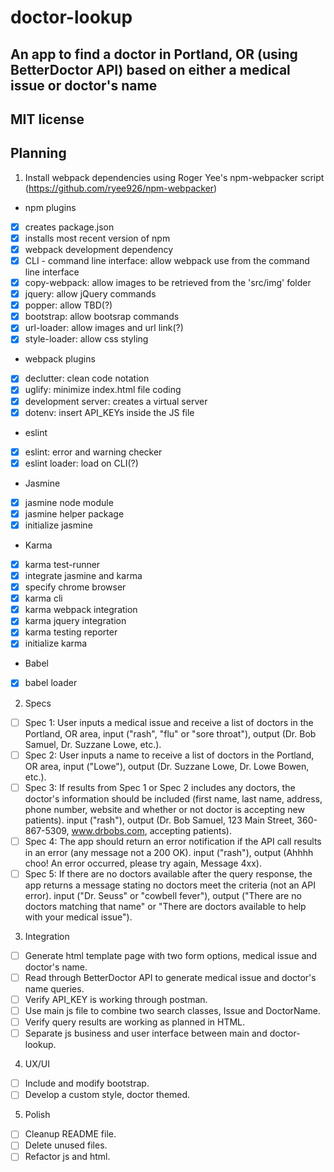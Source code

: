 # doctor-lookup

## An app to find a doctor in Portland, OR (using BetterDoctor API) based on either a medical issue or doctor's name


## MIT license

## Planning

1. Install webpack dependencies using Roger Yee's npm-webpacker script (https://github.com/ryee926/npm-webpacker)
* npm plugins
- [x] creates package.json
- [x] installs most recent version of npm
- [x] webpack development dependency
- [x] CLI - command line interface: allow webpack use from the command line interface
- [x] copy-webpack: allow images to be retrieved from the 'src/img' folder
- [x] jquery: allow jQuery commands
- [x] popper: allow TBD(?)
- [x] bootstrap: allow bootsrap commands
- [x] url-loader: allow images and url link(?)
- [x] style-loader: allow css styling
* webpack plugins
- [x] declutter: clean code notation
- [x] uglify: minimize index.html file coding
- [x] development server: creates a virtual server
- [x] dotenv: insert API_KEYs inside the JS file
* eslint
- [x] eslint: error and warning checker
- [x] eslint loader: load on CLI(?)
* Jasmine
- [x] jasmine node module
- [x] jasmine helper package
- [x] initialize jasmine
* Karma
- [x] karma test-runner
- [x] integrate jasmine and karma
- [x] specify chrome browser
- [x] karma cli
- [x] karma webpack integration
- [x] karma jquery integration
- [x] karma testing reporter
- [x] initialize karma
* Babel
- [x] babel loader

2. Specs
- [ ] Spec 1: User inputs a medical issue and receive a list of doctors in the Portland, OR area, input ("rash", "flu" or "sore throat"), output (Dr. Bob Samuel, Dr. Suzzane Lowe, etc.).
- [ ] Spec 2: User inputs a name to receive a list of doctors in the Portland, OR area, input ("Lowe"), output (Dr. Suzzane Lowe, Dr. Lowe Bowen, etc.).
- [ ] Spec 3: If results from Spec 1 or Spec 2 includes any doctors, the doctor's information should be included (first name, last name, address, phone number, website and whether or not doctor is accepting new patients). input ("rash"), output (Dr. Bob Samuel, 123 Main Street, 360-867-5309, www.drbobs.com, accepting patients).
- [ ] Spec 4: The app should return an error notification if the API call results in an error (any message not a 200 OK). input ("rash"), output (Ahhhh choo! An error occurred, please try again, Message 4xx).
- [ ] Spec 5: If there are no doctors available after the query response, the app returns a message stating no doctors meet the criteria (not an API error). input ("Dr. Seuss" or "cowbell fever"), output ("There are no doctors matching that name" or "There are doctors available to help with your medical issue").

3. Integration
- [ ] Generate html template page with two form options, medical issue and doctor's name.
- [ ] Read through BetterDoctor API to generate medical issue and doctor's name queries.
- [ ] Verify API_KEY is working through postman.
- [ ] Use main js file to combine two search classes, Issue and DoctorName.
- [ ] Verify query results are working as planned in HTML.
- [ ] Separate js business and user interface between main and doctor-lookup.

4. UX/UI
- [ ] Include and modify bootstrap.
- [ ] Develop a custom style, doctor themed.

5. Polish
- [ ] Cleanup README file.
- [ ] Delete unused files.
- [ ] Refactor js and html.
